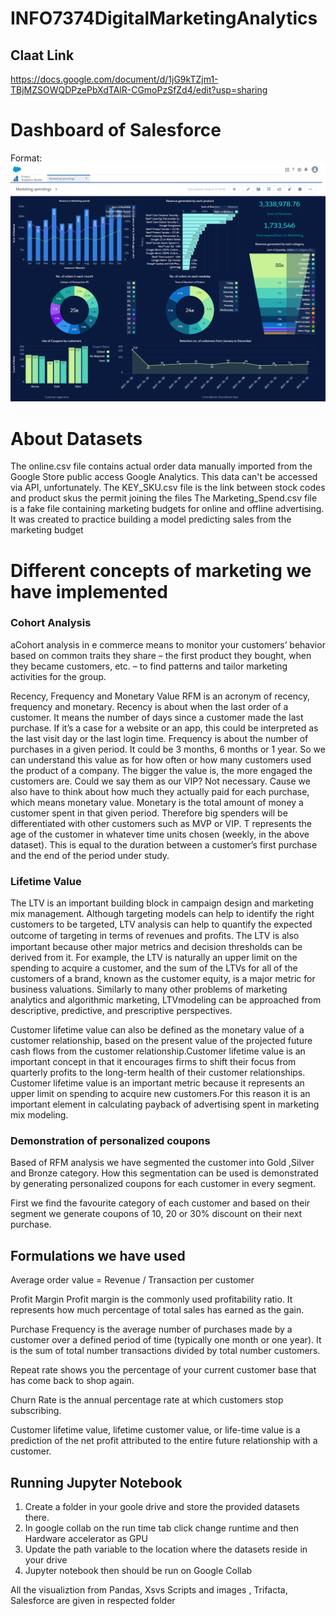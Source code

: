 # **INFO7374DigitalMarketingAnalytics**


## Claat Link
https://docs.google.com/document/d/1jG9kTZjm1-TBjMZSOWQDPzePbXdTAlR-CGmoPzSfZd4/edit?usp=sharing

# **Dashboard of Salesforce**

Format: ![Alt Text](https://github.com/singhsonali978/Uncovering_Marketing_Insights/blob/master/Dashboard.png)


# **About Datasets**
The online.csv file contains actual order data manually imported from the Google Store public access Google Analytics. This data can't be accessed via API, unfortunately.
The KEY_SKU.csv file is the link between stock codes and product skus the permit joining the files
The Marketing_Spend.csv file is a fake file containing marketing budgets for online and offline advertising. It was created to practice building a model predicting sales from the marketing budget

# **Different concepts of marketing we have implemented**
 

### Cohort Analysis
aCohort analysis in e commerce means to monitor your customers’ behavior based on common traits they share – the first product they bought, when they became customers, etc. – to find patterns and tailor marketing activities for the group.
 
Recency, Frequency and Monetary Value 
RFM is an acronym of recency, frequency and monetary. Recency is about when the last order of a customer. It means the number of days since a customer made the last purchase. If it’s a case for a website or an app, this could be interpreted as the last visit day or the last login time.
Frequency is about the number of purchases in a given period. It could be 3 months, 6 months or 1 year. So we can understand this value as for how often or how many customers used the product of a company. The bigger the value is, the more engaged the customers are. Could we say them as our VIP? Not necessary. Cause we also have to think about how much they actually paid for each purchase, which means monetary value.
Monetary is the total amount of money a customer spent in that given period. Therefore big spenders will be differentiated with other customers such as MVP or VIP.
T represents the age of the customer in whatever time units chosen (weekly, in the above dataset). This is equal to the duration between a customer’s first purchase and the end of the period under study.

### Lifetime Value

 The LTV is an important building block in campaign design and marketing mix management.   Although targeting models can help to identify the right customers to be targeted, LTV analysis can help to quantify the expected outcome of targeting in terms of revenues and proﬁts. The LTV is also important because other major metrics and decision thresholds can be derived from it. For example, the LTV is naturally an upper limit on the spending to acquire a customer, and the sum of the LTVs for all of the customers of a brand, known as the customer equity, is a major metric for business valuations. Similarly to many other problems of marketing analytics and algorithmic marketing, LTVmodeling can be approached from descriptive, predictive, and prescriptive perspectives.

Customer lifetime value can also be defined as the monetary value of a customer relationship, based on the present value of the projected future cash flows from the customer relationship.Customer lifetime value is an important concept in that it encourages firms to shift their focus from quarterly profits to the long-term health of their customer relationships. Customer lifetime value is an important metric because it represents an upper limit on spending to acquire new customers.For this reason it is an important element in calculating payback of advertising spent in marketing mix modeling.

### Demonstration of personalized coupons

Based of RFM analysis we have segmented the customer into Gold ,Silver and Bronze category.
How this segmentation can be used is demonstrated by generating personalized coupons for each customer in every segment.

First we find the favourite category of each customer  and based on their segment we generate coupons of 10, 20  or 30% discount on their next purchase.

## **Formulations we have used**

Average order value = Revenue / Transaction per customer

Profit Margin Profit margin is the commonly used profitability ratio. It represents how much percentage of total sales has earned as the gain.

Purchase Frequency is the average number of purchases made by a customer over a defined period of time (typically one month or one year). It is the sum of total number transactions divided by total number customers.

Repeat rate shows you the percentage of your current customer base that has come back to shop again.

Churn Rate is the annual percentage rate at which customers stop subscribing.

Customer lifetime value, lifetime customer value, or life-time value is a prediction of the net profit attributed to the entire future relationship with a customer.

## Running Jupyter Notebook
 1. Create a folder in your goole drive and store the provided datasets there. 
 2. In google collab on the run time tab click change runtime and then Hardware accelerator as GPU
 3. Update the path variable to the location where the datasets reside in your drive
 4. Jupyter notebook then should be run on Google Collab 
 
 All the visualiztion from Pandas, Xsvs Scripts and images , Trifacta, Salesforce are given in respected folder
